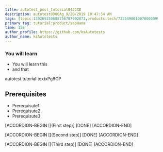 ```yaml
---
title: autotest_pool_tutorial04JCXD
description: autotest0D86Ag_9/20/2019 10:47:54 AM
tags: [topic:139269250608756787992873,products:tech/73554900100700000996,tutorial:experience/advanced]
primary_tag: tutorial:product/sapHana
time: 158
author_profile: https://github.com/ksAutotests
author_name: ksAutotests
---
```

### You will learn
- You will learn this
- and that

autotest tutorial textxPg8GP

## Prerequisites
- Prerequisute1
- Prerequisute2
- Prerequisute3

[ACCORDION-BEGIN [](First step)]
[DONE]
[ACCORDION-END]

[ACCORDION-BEGIN [](Second step)]
[DONE]
[ACCORDION-END]

[ACCORDION-BEGIN [](Third step)]
[DONE]
[ACCORDION-END]

